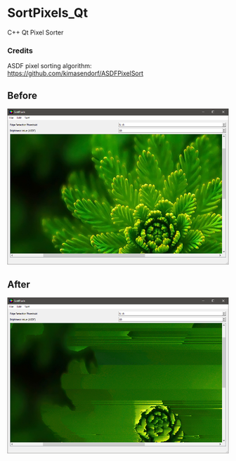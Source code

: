 # SortPixels_Qt
C++ Qt Pixel Sorter

### Credits
ASDF pixel sorting algorithm: https://github.com/kimasendorf/ASDFPixelSort

## Before
![Before](images/before.png)

## After
![After](images/after.png)
